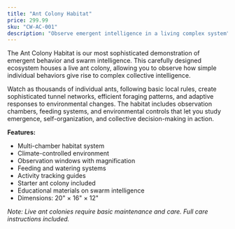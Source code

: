 ```yaml
---
title: "Ant Colony Habitat"
price: 299.99
sku: "CW-AC-001"
description: "Observe emergent intelligence in a living complex system"
---
```


The Ant Colony Habitat is our most sophisticated demonstration of emergent behavior and swarm intelligence. This carefully designed ecosystem houses a live ant colony, allowing you to observe how simple individual behaviors give rise to complex collective intelligence.

Watch as thousands of individual ants, following basic local rules, create sophisticated tunnel networks, efficient foraging patterns, and adaptive responses to environmental changes. The habitat includes observation chambers, feeding systems, and environmental controls that let you study emergence, self-organization, and collective decision-making in action.

**Features:**
- Multi-chamber habitat system
- Climate-controlled environment
- Observation windows with magnification
- Feeding and watering systems
- Activity tracking guides
- Starter ant colony included
- Educational materials on swarm intelligence
- Dimensions: 20" × 16" × 12"

*Note: Live ant colonies require basic maintenance and care. Full care instructions included.*
